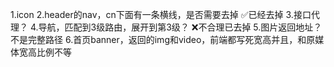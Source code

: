 1.icon
2.header的nav，cn下面有一条横线，是否需要去掉       ✅已经去掉
3.接口代理？
4.导航，匹配到3级路由，展开到第3级？                ❌不合理已去掉
5.图片返回地址？不是完整路径
6.首页banner，返回的img和video，前端都写死宽高并且，和原媒体宽高比例不等
